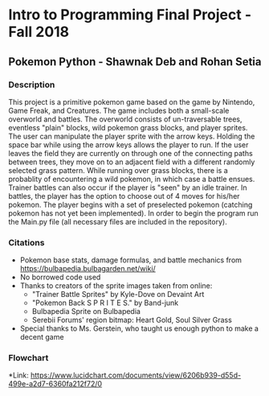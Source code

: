 # Intro to Programming Final Project - Fall 2018
## Pokemon Python - Shawnak Deb and Rohan Setia

### Description
  This project is a primitive pokemon game based on the game by Nintendo, Game Freak, and Creatures. The game includes both a small-scale overworld and battles. The overworld consists of un-traversable trees, eventless "plain" blocks, wild pokemon grass blocks, and player sprites. The user can manipulate the player sprite with the arrow keys. Holding the space bar while using the arrow keys allows the player to run. If the user leaves the field they are currently on through one of the connecting paths between trees, they move on to an adjacent field with a different randomly selected grass pattern. While running over grass blocks, there is a probablity of encountering a wild pokemon, in which case a battle ensues. Trainer battles can also occur if the player is "seen" by an idle trainer. In battles, the player has the option to choose out of 4 moves for his/her pokemon. The player begins with a set of preselected pokemon (catching pokemon has not yet been implemented). In order to begin the program run the Main.py file (all necessary files are included in the repository).
  
### Citations
* Pokemon base stats, damage formulas, and battle mechanics from https://bulbapedia.bulbagarden.net/wiki/ 
* No borrowed code used
* Thanks to creators of the sprite images taken from online:
    * "Trainer Battle Sprites" by Kyle-Dove on Devaint Art
    * "Pokemon Back S P R I T E S." by Band-junk
    * Bulbapedia Sprite on Bulbapedia
    * Serebii Forums' region bitmap: Heart Gold, Soul Silver Grass 
* Special thanks to Ms. Gerstein, who taught us enough python to make a decent game

### Flowchart
*Link: https://www.lucidchart.com/documents/view/6206b939-d55d-499e-a2d7-6360fa212f72/0
